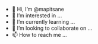 - 👋 Hi, I’m @mapitsane
- 👀 I’m interested in ...
- 🌱 I’m currently learning ...
- 💞️ I’m looking to collaborate on ...
- 📫 How to reach me ...

<!---
mapitsane/mapitsane is a ✨ special ✨ repository because its `README.md` (this file) appears on your GitHub profile.
You can click the Preview link to take a look at your changes.
--->
